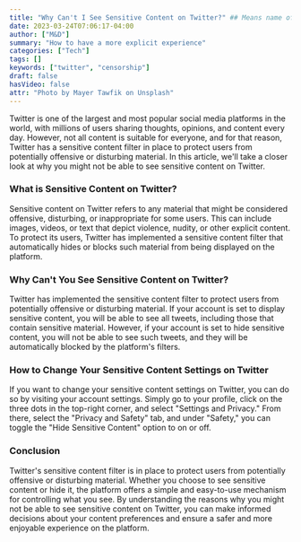 ```yaml
---
title: "Why Can't I See Sensitive Content on Twitter?" ## Means name of the article is filename
date: 2023-03-24T07:06:17-04:00
author: ["M&D"]
summary: "How to have a more explicit experience"
categories: ["Tech"]
tags: []
keywords: ["twitter", "censorship"]
draft: false
hasVideo: false
attr: "Photo by Mayer Tawfik on Unsplash"
---
```


Twitter is one of the largest and most popular social media platforms in the world, with millions of users sharing thoughts, opinions, and content every day. However, not all content is suitable for everyone, and for that reason, Twitter has a sensitive content filter in place to protect users from potentially offensive or disturbing material. In this article, we'll take a closer look at why you might not be able to see sensitive content on Twitter.

### What is Sensitive Content on Twitter?

Sensitive content on Twitter refers to any material that might be considered offensive, disturbing, or inappropriate for some users. This can include images, videos, or text that depict violence, nudity, or other explicit content. To protect its users, Twitter has implemented a sensitive content filter that automatically hides or blocks such material from being displayed on the platform.

### Why Can't You See Sensitive Content on Twitter?

Twitter has implemented the sensitive content filter to protect users from potentially offensive or disturbing material. If your account is set to display sensitive content, you will be able to see all tweets, including those that contain sensitive material. However, if your account is set to hide sensitive content, you will not be able to see such tweets, and they will be automatically blocked by the platform's filters.

### How to Change Your Sensitive Content Settings on Twitter

If you want to change your sensitive content settings on Twitter, you can do so by visiting your account settings. Simply go to your profile, click on the three dots in the top-right corner, and select "Settings and Privacy." From there, select the "Privacy and Safety" tab, and under "Safety," you can toggle the "Hide Sensitive Content" option to on or off.

### Conclusion

Twitter's sensitive content filter is in place to protect users from potentially offensive or disturbing material. Whether you choose to see sensitive content or hide it, the platform offers a simple and easy-to-use mechanism for controlling what you see. By understanding the reasons why you might not be able to see sensitive content on Twitter, you can make informed decisions about your content preferences and ensure a safer and more enjoyable experience on the platform.
